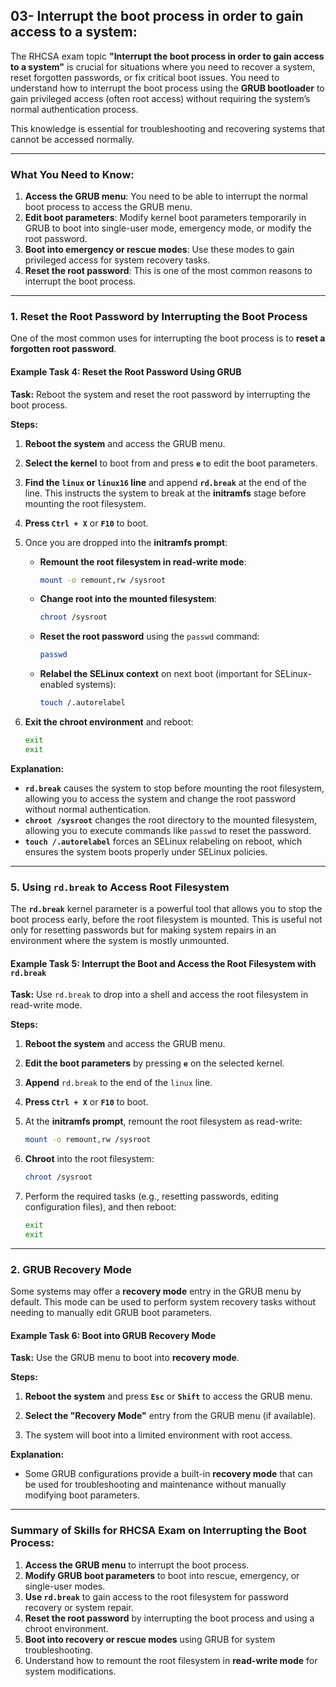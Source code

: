 ## 03- Interrupt the boot process in order to gain access to a system:

The RHCSA exam topic **"Interrupt the boot process in order to gain access to a system"** is crucial for situations where you need to recover a system, reset forgotten passwords, or fix critical boot issues. You need to understand how to interrupt the boot process using the **GRUB bootloader** to gain privileged access (often root access) without requiring the system’s normal authentication process.

This knowledge is essential for troubleshooting and recovering systems that cannot be accessed normally.

---

### **What You Need to Know:**
1. **Access the GRUB menu**: You need to be able to interrupt the normal boot process to access the GRUB menu.
2. **Edit boot parameters**: Modify kernel boot parameters temporarily in GRUB to boot into single-user mode, emergency mode, or modify the root password.
3. **Boot into emergency or rescue modes**: Use these modes to gain privileged access for system recovery tasks.
4. **Reset the root password**: This is one of the most common reasons to interrupt the boot process.


---

### **1. Reset the Root Password by Interrupting the Boot Process**

One of the most common uses for interrupting the boot process is to **reset a forgotten root password**.

#### **Example Task 4: Reset the Root Password Using GRUB**

**Task:** Reboot the system and reset the root password by interrupting the boot process.

**Steps:**

1. **Reboot the system** and access the GRUB menu.

2. **Select the kernel** to boot from and press **`e`** to edit the boot parameters.

3. **Find the `linux` or `linux16` line** and append **`rd.break`** at the end of the line. This instructs the system to break at the **initramfs** stage before mounting the root filesystem.

4. **Press `Ctrl + X`** or **`F10`** to boot.

5. Once you are dropped into the **initramfs prompt**:
   - **Remount the root filesystem in read-write mode**:
     ```bash
     mount -o remount,rw /sysroot
     ```

   - **Change root into the mounted filesystem**:
     ```bash
     chroot /sysroot
     ```

   - **Reset the root password** using the `passwd` command:
     ```bash
     passwd
     ```

   - **Relabel the SELinux context** on next boot (important for SELinux-enabled systems):
     ```bash
     touch /.autorelabel
     ```

6. **Exit the chroot environment** and reboot:
   ```bash
   exit
   exit
   ```

**Explanation:**
- **`rd.break`** causes the system to stop before mounting the root filesystem, allowing you to access the system and change the root password without normal authentication.
- **`chroot /sysroot`** changes the root directory to the mounted filesystem, allowing you to execute commands like `passwd` to reset the password.
- **`touch /.autorelabel`** forces an SELinux relabeling on reboot, which ensures the system boots properly under SELinux policies.

---

### **5. Using `rd.break` to Access Root Filesystem**

The **`rd.break`** kernel parameter is a powerful tool that allows you to stop the boot process early, before the root filesystem is mounted. This is useful not only for resetting passwords but for making system repairs in an environment where the system is mostly unmounted.

#### **Example Task 5: Interrupt the Boot and Access the Root Filesystem with `rd.break`**

**Task:** Use `rd.break` to drop into a shell and access the root filesystem in read-write mode.

**Steps:**

1. **Reboot the system** and access the GRUB menu.

2. **Edit the boot parameters** by pressing **`e`** on the selected kernel.

3. **Append** `rd.break` to the end of the `linux` line.

4. **Press `Ctrl + X`** or **`F10`** to boot.

5. At the **initramfs prompt**, remount the root filesystem as read-write:
   ```bash
   mount -o remount,rw /sysroot
   ```

6. **Chroot** into the root filesystem:
   ```bash
   chroot /sysroot
   ```

7. Perform the required tasks (e.g., resetting passwords, editing configuration files), and then reboot:
   ```bash
   exit
   exit
   ```

---

### **2. GRUB Recovery Mode**

Some systems may offer a **recovery mode** entry in the GRUB menu by default. This mode can be used to perform system recovery tasks without needing to manually edit GRUB boot parameters.

#### **Example Task 6: Boot into GRUB Recovery Mode**

**Task:** Use the GRUB menu to boot into **recovery mode**.

**Steps:**

1. **Reboot the system** and press **`Esc`** or **`Shift`** to access the GRUB menu.

2. **Select the "Recovery Mode"** entry from the GRUB menu (if available).

3. The system will boot into a limited environment with root access.

**Explanation:**
- Some GRUB configurations provide a built-in **recovery mode** that can be used for troubleshooting and maintenance without manually modifying boot parameters.

---

### Summary of Skills for RHCSA Exam on Interrupting the Boot Process:
1. **Access the GRUB menu** to interrupt the boot process.
2. **Modify GRUB boot parameters** to boot into rescue, emergency, or single-user modes.
3. **Use `rd.break`** to gain access to the root filesystem for password recovery or system repair.
4. **Reset the root password** by interrupting the boot process and using a chroot environment.
5. **Boot into recovery or rescue modes** using GRUB for system troubleshooting.
6. Understand how to remount the root filesystem in **read-write mode** for system modifications.

